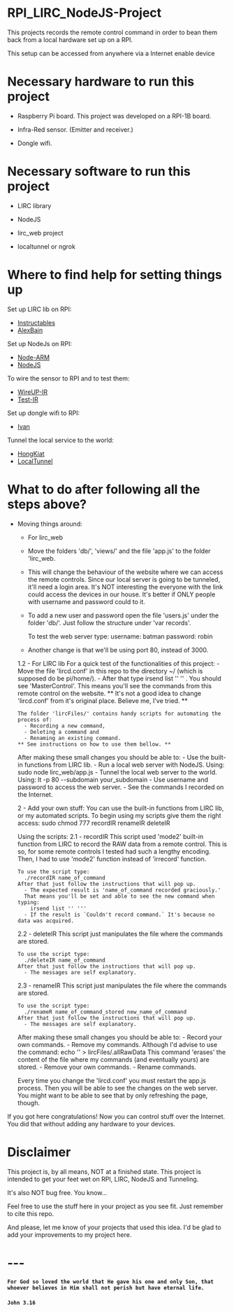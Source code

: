 # RPI_LIRC_NodeJS-Project
This projects records the remote control command in order to bean them back from a local hardware set up on a RPI.

This setup can be accessed from anywhere via a Internet enable device

# Necessary hardware to run this project
  * Raspberry Pi board. This project was developed on a RPI-1B board.

  * Infra-Red sensor. (Emitter and receiver.)

  * Dongle wifi.

# Necessary software to run this project
  * LIRC library

  * NodeJS

  * lirc_web project

  * localtunnel or ngrok

# Where to find help for setting things up
Set up LIRC lib on RPI:
  * [Instructables](http://www.instructables.com/id/How-To-Useemulate-remotes-with-Arduino-and-Raspber/?ALLSTEPS)
  * [AlexBain](http://alexba.in/blog/2013/01/06/setting-up-lirc-on-the-raspberrypi/)

Set up NodeJs on RPI:
  * [Node-ARM](http://node-arm.herokuapp.com/)
  * [NodeJS](http://weworkweplay.com/play/raspberry-pi-nodejs/)

To wire the sensor to RPI and to test them:
  * [WireUP-IR](https://learn.adafruit.com/ir-sensor/testing-an-ir-sensor)
  * [Test-IR](http://randomtutor.blogspot.com.br/2013/01/web-based-ir-remote-on-raspberry-pi.html)

Set up dongle wifi to RPI:
  * [Ivan](http://ivanx.com/raspberrypi/raspberrypi_wifi.html)

Tunnel the local service to the world:
  * [HongKiat](http://www.hongkiat.com/blog/accessible-local-web-server/)
  * [LocalTunnel](https://github.com/localtunnel/localtunnel)

# What to do after following all the steps above?
* Moving things around:
  * For lirc_web
     
   * Move the folders 'db/', 'views/' and the file 'app.js' to the folder 'lirc_web.

   * This will change the behaviour of the website where we can access the remote controls. Since our local server is going to be tunneled, it'll need a login area. It's NOT interesting the everyone with the link could access the devices in our house.
     It's better if ONLY people with username and password could to it.

   * To add a new user and password open the file 'users.js' under the folder 'db/'. Just follow the structure under 'var records'.

     To test the web server type:
       username: batman
       password: robin

   * Another change is that we'll be using port 80, instead of 3000.

    1.2 - For LIRC lib
      For a quick test of the functionalities of this project:
        - Move the file 'lircd.conf' in this repo to the directory ~/ (which is supposed do be pi/home/).
        - After that type irsend list '' '' . You should see 'MasterControl'.
      This means you'll see the commands from this remote control on the website.
      ** It's not a good idea to change 'lircd.conf' from it's original place. Believe me, I've tried. **

      The folder 'lircFiles/' contains handy scripts for automating the process of:
        - Recording a new command,
        - Deleting a command and
        - Renaming an existing command.
      ** See instructions on how to use them bellow. **

    After making these small changes you should be able to:
      - Use the built-in functions from LIRC lib.
      - Run a local web server with NodeJS.
        Using: sudo node lirc_web/app.js
      - Tunnel the local web server to the world.
        Using: lt -p 80 --subdomain your_subdomain
      - Use username and password to access the web server.
      - See the commands I recorded on the Internet.

  2 - Add your own stuff:
    You can use the built-in functions from LIRC lib, or my automated scripts.
    To begin using my scripts give them the right access:
      sudo chmod 777 recordIR renameIR deleteIR

    Using the scripts:
    2.1 - recordIR
      This script used 'mode2' built-in function from LIRC to record the RAW data from a remote control.
      This is so, for some remote controls I tested had such a lengthy encoding.
      Then, I had to use 'mode2' function instead of 'irrecord' function.

      To use the script type:
        ./recordIR name_of_command
      After that just follow the instructions that will pop up.
        - The expected result is 'name_of_command recorded graciously.'
        That means you'll be set and able to see the new command when typing:
          irsend list '' '''
        - If the result is `Couldn't record command.` It's because no data was acquired.

    2.2 - deleteIR
      This script just manipulates the file where the commands are stored.

      To use the script type:
        ./deleteIR name_of_command
      After that just follow the instructions that will pop up.
        - The messages are self explanatory.

    2.3 - renameIR
      This script just manipulates the file where the commands are stored.

      To use the script type:
        ./renameR name_of_command_stored new_name_of_command
      After that just follow the instructions that will pop up.
        - The messages are self explanatory.

    After making these small changes you should be able to:
      - Record your own commands.
      - Remove my commands.
        Although I'd advise to use the command:
          echo '' > lircFiles/.allRawData
        This command 'erases' the content of the file where my commands (and eventually yours) are stored.
      - Remove your own commands.
      - Rename commands.

    Every time you change the 'lircd.conf' you must restart the app.js process.
    Then you will be able to see the changes on the web server.
    You might want to be able to see that by only refreshing the page, though.

If you got here congratulations! Now you can control stuff over the Internet. You did that without adding any hardware to your devices.

# Disclaimer
  This project is, by all means, NOT at a finished state. This project is intended to get your feet wet on RPI, LIRC, NodeJS and Tunneling.

  It's also NOT bug free. You know...

  Feel free to use the stuff here in your project as you see fit. Just remember to cite this repo.

  And please, let me know of your projects that used this idea. I'd be glad to add your improvements to my project here.
  
# ---
#### `For God so loved the world that He gave his one and only Son, that whoever believes in Him shall not perish but have eternal life.`
#### `John 3.16` 
